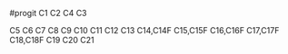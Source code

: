 #progit
C1
C2
C4
C3

C5
C6
C7
C8
C9
C10
C11
C12
C13
C14,C14F
C15,C15F
C16,C16F
C17,C17F
C18,C18F
C19
C20
C21
